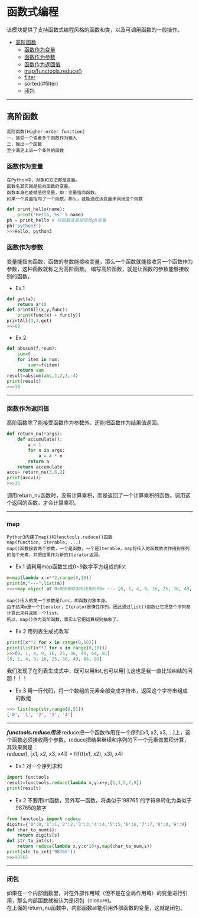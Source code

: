 # 函数式编程
该模块提供了支持函数式编程风格的函数和类，以及可调用函数的一般操作。
* [高阶函数](#高阶函数)
    * [函数作为变量](#函数作为变量)
    * [函数作为参数](#函数作为参数)
    * [函数作为返回值](#函数作为返回值)
    * [map/functools.reduce()](#map)
    * [filter](#filter)
    * sorted(#filter)
    * [闭包](#闭包)

***
## 高阶函数
```
高阶函数(Higher-order function)
一，接受一个或者多个函数作为输入
二，输出一个函数
至少满足上诉一个条件的函数
```
### 函数作为变量
```
在Python中，对象和方法都是变量。
函数名其实就是指向函数的变量。
函数本身也能赋值给变量，即：变量指向函数。
如果一个变量指向了一个函数，那么，就能通过该变量来调用这个函数
```
```python
def print_hello(name):
    print('Hello, %s' % name)
ph = print_hello # 将函数变量赋值给ph变量
ph('python3')
>>>Hello, python3
```
### 函数作为参数
变量能指向函数，函数的参数能接收变量，那么一个函数就能接收另一个函数作为参数，这种函数就称之为高阶函数。
编写高阶函数，就是让函数的参数能够接收别的函数。<br>
* Ex.1
```python
def get(a):
    return a*10
def printAll(x,y,func):
    print(func(x) + func(y))  
printAll(3,3,get)  
>>>60
```
* Ex.2
```python
def abssum(f,*num):
    sum=0
    for item in num:
        sum+=f(item)
    return sum
result=abssum(abs,1,2,3,-4)
print(result)
>>>10
```

***
### 函数作为返回值
高阶函数除了能接受函数作为参数外，还能把函数作为结果值返回。
```python
def return_nu(*args):
    def accumulate():
        a = 1
        for n in args:
            a = a * n
        return a
    return accumulate 
accu= return_nu(3,6,2)
print(accu()) 
>>>36
```
调用return_nu函数时，没有计算乘积，而是返回了一个计算乘积的函数。调用这个返回的函数，才会计算乘积。

***
### map
```
Python3内建了map()和functools.reduce()函数
map(function, iterable, ...) 
map()函数接收两个参数，一个是函数，一个是Iterable，map将传入的函数依次作用到序列的每个元素，并把结果作为新的Iterator返回。
```
* Ex.1 请利用map函数生成0~9数字平方组成的list
```python
m=map(lambda x:x**2,range(0,10))
print(m,"---",list(m))
>>><map object at 0x000002D001E90588> --- [0, 1, 4, 9, 16, 25, 36, 49, 64, 81]
```
```
map()传入的第一个参数是func，即函数对象本身。
由于结果m是一个Iterator，Iterator是惰性序列，因此通过list()函数让它把整个序列都计算出来并返回一个list。
所以，map()作为高阶函数，事实上它把运算规则抽象了。
```
* Ex.2 用列表生成式改写
```python
print([x**2 for x in range(0,10)])
print(list(x**2 for x in range(0,10)))
>>>[0, 1, 4, 9, 16, 25, 36, 49, 64, 81]
[0, 1, 4, 9, 16, 25, 36, 49, 64, 81]
```
我们发现了在列表生成式中，既可以用list,也可以用[ ],这也是我一直比较纠结的问题！！！<br>
* Ex.3 用一行代码，将一个数组的元素全部变成字符串，返回这个字符串组成的数组
```python
>>> list(map(str,range(0,5)))
['0', '1', '2', '3', '4']
```

***
***functools.reduce用法***
reduce把一个函数作用在一个序列[x1, x2, x3, ...]上，这个函数必须接收两个参数，reduce把结果继续和序列的下一个元素做累积计算，其效果就是：<br>
reduce(f, [x1, x2, x3, x4]) = f(f(f(x1, x2), x3), x4)<br>
* Ex.1 对一个序列求和
```python
import functools
result=functools.reduce(lambda x,y:x+y,[1,3,5,7,9])
print(result)
```
* Ex.2 不要用int函数，另外写一函数，将类似于'98765'的字符串转化为类似于98765的数字
```python
from functools import reduce
digits={'0':0,'1':1,'2':2,'3':3,'4':4,'5':5,'6':6,'7':7,'8':8,'9':9}
def char_to_num(s):
    return digits[s]
def str_to_int(s):
    return reduce(lambda x,y:x*10+y,map(char_to_num,s))
print(str_to_int('98765'))
>>>98765
```

***
### 闭包
如果在一个内部函数里，对在外部作用域（但不是在全局作用域）的变量进行引用，那么内部函数就被认为是闭包（closure)。<br>
在上面的return_nu函数中，内部函数all能引用外部函数的变量，这就是闭包。
